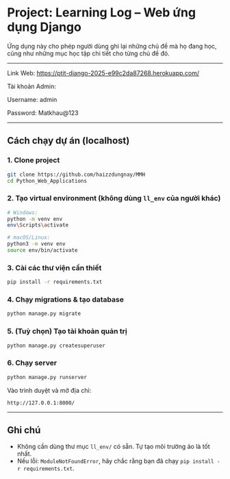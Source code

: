 
# Project: Learning Log – Web ứng dụng Django

Ứng dụng này cho phép người dùng ghi lại những chủ đề mà họ đang học, cũng như những mục học tập chi tiết cho từng chủ đề đó.

---
Link Web: https://ptit-django-2025-e99c2da87268.herokuapp.com/

Tài khoản Admin:

Username: admin

Password: Matkhau@123

---

## Cách chạy dự án (localhost)

### 1. Clone project

```bash
git clone https://github.com/haizzdungnay/MMH
cd Python_Web_Applications
```

### 2. Tạo virtual environment (không dùng `ll_env` của người khác)

```bash
# Windows:
python -m venv env
env\Scripts\activate

# macOS/Linux:
python3 -m venv env
source env/bin/activate
```

### 3. Cài các thư viện cần thiết

```bash
pip install -r requirements.txt
```

### 4. Chạy migrations & tạo database

```bash
python manage.py migrate
```

### 5. (Tuỳ chọn) Tạo tài khoản quản trị

```bash
python manage.py createsuperuser
```

### 6. Chạy server

```bash
python manage.py runserver
```

Vào trình duyệt và mở địa chỉ:
```
http://127.0.0.1:8000/
```

---

## Ghi chú

- Không cần dùng thư mục `ll_env/` có sẵn. Tự tạo môi trường ảo là tốt nhất.
- Nếu lỗi: `ModuleNotFoundError`, hãy chắc rằng bạn đã chạy `pip install -r requirements.txt`.
